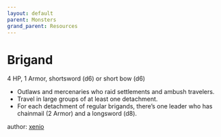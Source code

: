 ```yaml
---
layout: default
parent: Monsters
grand_parent: Resources
---
```


# Brigand
4 HP, 1 Armor, shortsword (d6) or short bow (d6)  
- Outlaws and mercenaries who raid settlements and ambush travelers.  
- Travel in large groups of at least one detachment.  
- For each detachment of regular brigands, there’s one leader who has chainmail (2 Armor) and a longsword (d8).  

author: [xenio](https://xenioinabottle.blogspot.com)
